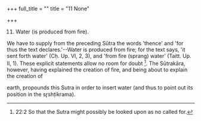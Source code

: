 +++
full_title = ""
title = "11 None"

+++


11. Water (is produced from fire).

We have to supply from the preceding Sūtra the words 'thence' and 'for thus the text declares.'--Water is produced from fire; for the text says, 'it sent forth water' (Cḥ. Up. VI, 2, 3), and 'from fire (sprang) water' (Taitt. Up. II, 1). These explicit statements allow no room for doubt [^fn_20]. The Sūtrakāra, however, having explained the creation of fire, and being about to explain the creation of

[^fn_20]: 22:2 So that the Sutra might possibly be looked upon as no called for.

earth, propounds this Sutra in order to insert water (and thus to point out its position in the sr̥shṭikrama).

